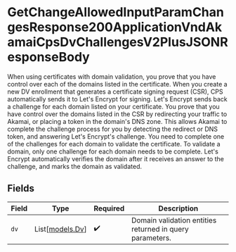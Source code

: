 # GetChangeAllowedInputParamChangesResponse200ApplicationVndAkamaiCpsDvChallengesV2PlusJSONResponseBody

When using certificates with domain validation, you prove that you have control over each of the domains listed in the certificate. When you create a new DV enrollment that generates a certificate signing request (CSR), CPS automatically sends it to Let's Encrypt for signing. Let's Encrypt sends back a challenge for each domain listed on your certificate. You prove that you have control over the domains listed in the CSR by redirecting your traffic to Akamai, or placing a token in the domain's DNS zone. This allows Akamai to complete the challenge process for you by detecting the redirect or DNS token, and answering Let's Encrypt's challenge. You need to complete one of the challenges for each domain to validate the certificate. To validate a domain, only one challenge for each domain needs to be complete. Let's Encrypt automatically verifies the domain after it receives an answer to the challenge, and marks the domain as validated.


## Fields

| Field                                                    | Type                                                     | Required                                                 | Description                                              |
| -------------------------------------------------------- | -------------------------------------------------------- | -------------------------------------------------------- | -------------------------------------------------------- |
| `dv`                                                     | List[[models.Dv](../models/dv.md)]                       | :heavy_check_mark:                                       | Domain validation entities returned in query parameters. |